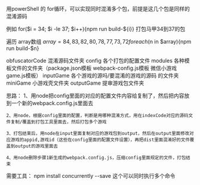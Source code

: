用powerShell 的 for循环，可以实现同时混淆多个包，前提是这几个包是同样的混淆源码

例如 for($i = 34; $i -le 37; $i++){npm run build-${i}} 打包马甲34到37的包


遍历 array数组
$array = 84,83,82,80,78,77,73,72
foreach ($n in $array){npm run build-$n}


obfuscatorCode
    混淆源码文件夹
config
    各个打包的配置文件
modules
    各种模板文件的文件夹（package.json模板 webpack-config.js模板 微信小游戏game.js模板）
inputGame
    各个游戏的源吗/要混淆的游戏的源码 的文件夹
miniGame
    小游戏壳文件夹
outputGame
    提审游戏包文件夹

思路：
    1、用node把config里面的对应的配置文件内容给复制了，然后把内容放到一个新的webpack.config.js里面去

    2、用node，根据config里面的配置，判断是用哪种混淆方式，用在indexCode对应的源码文件复制/覆盖到打包工具里面去，然后打包多个游戏

    3、打包结束后，用node在input里面复制对应的游戏包到output，然后在output里面修改对应游戏的appid,游戏id（这些在config里面的配置文件设置），再把dist里面混淆好的文件覆盖到output的游戏里面去

    4、用node删除步骤1新生成的webpack.config.js，压缩config里面规定的文件，打包结束

需要工具：
npm install concurrently --save 这个可以同时执行多个命令
